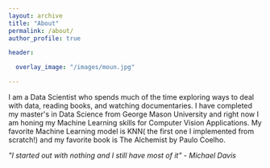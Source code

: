 ```yaml
---
layout: archive
title: "About"
permalink: /about/
author_profile: true

header:

  overlay_image: "/images/moun.jpg"

---
```


I am a Data Scientist who spends much of the time exploring ways to deal with data, reading books, and watching documentaries. I have completed my master's in Data Science from George Mason University and right now I am honing my Machine Learning skills for Computer Vision Applications. My favorite Machine Learning model is KNN( the first one I implemented from scratch!)  and my favorite book is The Alchemist by Paulo Coelho.
 
 

*"I started out with nothing and I still have most of it" - Michael Davis*
